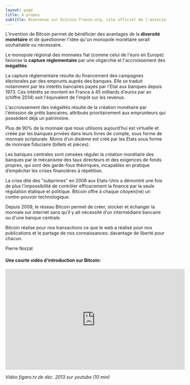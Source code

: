 ```yaml
---
layout: page
title: A propos
subtitle: Bienvenue sur bitcoin-france.org, site officiel de l'association Bitcoin France.
---
```


L'invention de Bitcoin permet de bénéficier des avantages de la **diversité monétaire** et de questionner l'idée qu'un monopole monétaire serait souhaitable ou nécessaire.

Le monopole régional des monnaies fiat (comme celui de l'euro en Europe) favorise la **capture réglementaire** par une oligarchie et l'accroissement des **inégalités**.

La capture réglementaire résulte du financement des campagnes électorales par des emprunts auprès des banques. Elle se traduit notamment par les intérêts bancaires payés par l'Etat aux banques depuis 1973.
Ces intérêts se montent en France à 45 milliards d'euros par an (chiffre 2014) soit l'équivalent de l'impôt sur les revenus.

L'accroissement des inégalités résulte de la création monétaire par l'émission de prêts bancaires, attribués prioritairement aux emprunteurs qui possèdent déjà un patrimoine.

Plus de 90% de la monnaie que nous utilisons aujourd’hui est virtuelle et créée par les banques privées dans leurs livres de compte, sous forme de monnaie scripturale. Moins d'un dixième est créé par les Etats sous forme de monnaie fiduciaire (billets et pièces).

Les banques centrales sont censées réguler la création monétaire des banques par le mécanisme des taux directeurs et des exigences de fonds propres, qui sont des garde-fous théoriques, incapables en pratique d’empêcher les crises financières à répétition.

La crise dite des "subprimes" en 2008 aux Etats-Unis a démontré une fois de plus l'impossibilité de contrôler efficacement la finance par la seule régulation étatique et politique.
Bitcoin offre à chaque citoyen(ne) un contre-pouvoir technologique.

Depuis 2009, le réseau Bitcoin permet de créer, stocker et échanger la monnaie sur internet sans qu’il y ait nécessité d’un intermédiaire bancaire ou d'une banque centrale.

Bitcoin réalise pour nos transactions ce que le web a réalisé pour nos publications et le partage de nos connaissances: davantage de liberté pour chacun.

Pierre Noizat

#### Une courte vidéo d'introduction sur Bitcoin:

<iframe width="560" height="315" src="https://www.youtube.com/embed/18S_1n5u92g?rel=0" frameborder="0" allowfullscreen></iframe>

_Vidéo figaro.tv de déc. 2013 sur youtube (10 min)_
